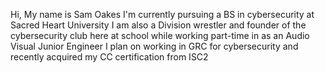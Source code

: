 Hi, My name is Sam Oakes
I'm currently pursuing a BS in cybersecurity at Sacred Heart University
I am also a Division wrestler and founder of the cybersecurity club here at school while working part-time in as an Audio Visual Junior Engineer
I plan on working in GRC for cybersecurity and recently acquired my CC certification from ISC2

<!---
Blackpenguin46/Blackpenguin46 is a ✨ special ✨ repository because its `README.md` (this file) appears on your GitHub profile.
You can click the Preview link to take a look at your changes.
--->
